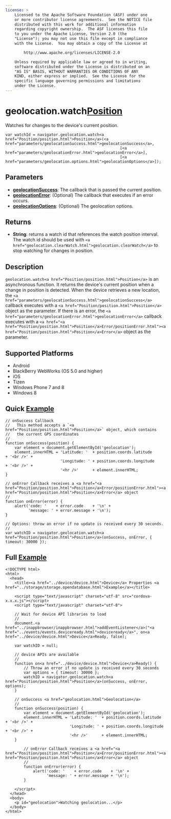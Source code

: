 ```yaml
---
license: >
    Licensed to the Apache Software Foundation (ASF) under one
    or more contributor license agreements.  See the NOTICE file
    distributed with this work for additional information
    regarding copyright ownership.  The ASF licenses this file
    to you under the Apache License, Version 2.0 (the
    "License"); you may not use this file except in compliance
    with the License.  You may obtain a copy of the License at

        http://www.apache.org/licenses/LICENSE-2.0

    Unless required by applicable law or agreed to in writing,
    software distributed under the License is distributed on an
    "AS IS" BASIS, WITHOUT WARRANTIES OR CONDITIONS OF ANY
    KIND, either express or implied.  See the License for the
    specific language governing permissions and limitations
    under the License.
---
```


geolocation.watch<a href="Position/position.html">Position</a>
=========================

Watches for changes to the device's current position.

    var watchId = navigator.geolocation.watch<a href="Position/position.html">Position</a>(<a href="parameters/geolocationSuccess.html">geolocationSuccess</a>,
                                                      [<a href="parameters/geolocationError.html">geolocationError</a>],
                                                      [<a href="parameters/geolocation.options.html">geolocationOptions</a>]);

Parameters
----------

- __<a href="parameters/geolocationSuccess.html">geolocationSuccess</a>__: The callback that is passed the current position.
- __<a href="parameters/geolocationError.html">geolocationError</a>__: (Optional) The callback that executes if an error occurs.
- __<a href="parameters/geolocation.options.html">geolocationOptions</a>__: (Optional) The geolocation options.

Returns
-------

- __String__: returns a watch id that references the watch position interval. The watch id should be used with `<a href="geolocation.clearWatch.html">geolocation.clearWatch</a>` to stop watching for changes in position.

Description
-----------

`geolocation.watch<a href="Position/position.html">Position</a>` is an asynchronous function. It returns
the device's current position when a change in position is detected.
When the device retrieves a new location, the `<a href="parameters/geolocationSuccess.html">geolocationSuccess</a>`
callback executes with a `<a href="Position/position.html">Position</a>` object as the parameter.  If
there is an error, the `<a href="parameters/geolocationError.html">geolocationError</a>` callback executes with a
`<a href="<a href="Position/position.html">Position</a>Error/positionError.html"><a href="Position/position.html">Position</a>Error</a>` object as the parameter.

Supported Platforms
-------------------

- Android
- BlackBerry WebWorks (OS 5.0 and higher)
- iOS
- Tizen
- Windows Phone 7 and 8
- Windows 8

Quick <a href="../storage/storage.opendatabase.html">Example</a>
-------------

    // onSuccess Callback
    //   This method accepts a `<a href="Position/position.html">Position</a>` object, which contains
    //   the current GPS coordinates
    //
    function onSuccess(position) {
        var element = document.getElementById('geolocation');
        element.innerHTML = 'Latitude: '  + position.coords.latitude      + '<br />' +
                            'Longitude: ' + position.coords.longitude     + '<br />' +
                            '<hr />'      + element.innerHTML;
    }

    // onError Callback receives a <a href="<a href="Position/position.html">Position</a>Error/positionError.html"><a href="Position/position.html">Position</a>Error</a> object
    //
    function onError(error) {
        alert('code: '    + error.code    + '\n' +
              'message: ' + error.message + '\n');
    }

    // Options: throw an error if no update is received every 30 seconds.
    //
    var watchID = navigator.geolocation.watch<a href="Position/position.html">Position</a>(onSuccess, onError, { timeout: 30000 });

Full <a href="../storage/storage.opendatabase.html">Example</a>
------------

    <!DOCTYPE html>
    <html>
      <head>
        <title><a href="../device/device.html">Device</a> Properties <a href="../storage/storage.opendatabase.html">Example</a></title>

        <script type="text/javascript" charset="utf-8" src="cordova-x.x.x.js"></script>
        <script type="text/javascript" charset="utf-8">

        // Wait for device API libraries to load
        //
        document.<a href="../inappbrowser/inappbrowser.html">addEventListener</a>("<a href="../events/events.deviceready.html">deviceready</a>", on<a href="../device/device.html">Device</a>Ready, false);

        var watchID = null;

        // device APIs are available
        //
        function on<a href="../device/device.html">Device</a>Ready() {
            // Throw an error if no update is received every 30 seconds
            var options = { timeout: 30000 };
            watchID = navigator.geolocation.watch<a href="Position/position.html">Position</a>(onSuccess, onError, options);
        }

        // onSuccess <a href="geolocation.html">Geolocation</a>
        //
        function onSuccess(position) {
            var element = document.getElementById('geolocation');
            element.innerHTML = 'Latitude: '  + position.coords.latitude      + '<br />' +
                                'Longitude: ' + position.coords.longitude     + '<br />' +
                                '<hr />'      + element.innerHTML;
        }

            // onError Callback receives a <a href="<a href="Position/position.html">Position</a>Error/positionError.html"><a href="Position/position.html">Position</a>Error</a> object
            //
            function onError(error) {
                alert('code: '    + error.code    + '\n' +
                      'message: ' + error.message + '\n');
            }

        </script>
      </head>
      <body>
        <p id="geolocation">Watching geolocation...</p>
      </body>
    </html>
